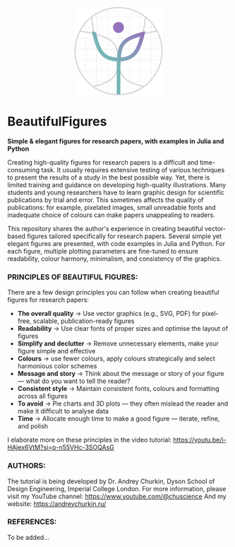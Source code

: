 <p align="center">
  <img src="beautiful_figures_logo_v1.svg" alt="Beautiful Figures Logo" height="200">
</p>

# BeautifulFigures
**Simple &amp; elegant figures for research papers, with examples in Julia and Python**

Creating high-quality figures for research papers is a difficult and time-consuming task. It usually requires extensive testing of various techniques to present the results of a study in the best possible way. Yet, there is limited training and guidance on developing high-quality illustrations. Many students and young researchers have to learn graphic design for scientific publications by trial and error. This sometimes affects the quality of publications: for example, pixelated images, small unreadable fonts and inadequate choice of colours can make papers unappealing to readers.

This repository shares the author's experience in creating beautiful vector-based figures tailored specifically for research papers. Several simple yet elegant figures are presented, with code examples in Julia and Python. For each figure, multiple plotting parameters are fine-tuned to ensure readability, colour harmony, minimalism, and consistency of the graphics.

### PRINCIPLES OF BEAUTIFUL FIGURES:
There are a few design principles you can follow when creating beautiful figures for research papers:
- **The overall quality** → Use vector graphics (e.g., SVG, PDF) for pixel-free, scalable, publication-ready figures  
- **Readability** → Use clear fonts of proper sizes and optimise the layout of figures
- **Simplify and declutter** → Remove unnecessary elements, make your figure simple and effective
- **Colours** → use fewer colours, apply colours strategically and select harmonious color schemes
- **Message and story** → Think about the message or story of your figure — what do you want to tell the reader? 
- **Consistent style** → Maintain consistent fonts, colours and formatting across all figures  
- **To avoid** → Pie charts and 3D plots — they often mislead the reader and make it difficult to analyse data 
- **Time** → Allocate enough time to make a good figure — iterate, refine, and polish
  
I elaborate more on these principles in the video tutorial: https://youtu.be/i-HAjex6VtM?si=p-n55VHc-3SOQAsG

### AUTHORS:
The tutorial is being developed by Dr. Andrey Churkin, Dyson School of Design Engineering, Imperial College London.
For more information, please visit my YouTube channel: https://www.youtube.com/@chuscience
And my website: https://andreychurkin.ru/

### REFERENCES:
To be added...
